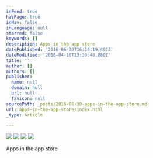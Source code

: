 ```yaml
---
inFeed: true
hasPage: true
inNav: false
inLanguage: null
starred: false
keywords: []
description: Apps in the app store
datePublished: '2016-06-30T16:14:19.492Z'
dateModified: '2016-04-16T23:30:48.889Z'
title: ''
author: []
authors: []
publisher:
  name: null
  domain: null
  url: null
  favicon: null
sourcePath: _posts/2016-06-30-apps-in-the-app-store.md
url: apps-in-the-app-store/index.html
_type: Article

---
```

![](https://the-grid-user-content.s3-us-west-2.amazonaws.com/5770dc4b-7f7e-4f79-8d07-18cfeb12ffe9.png)
![](https://the-grid-user-content.s3-us-west-2.amazonaws.com/b1c51ed8-2647-4f3c-96b3-d73ac61db7e4.png)
![](https://the-grid-user-content.s3-us-west-2.amazonaws.com/a91c4e2d-711e-4342-8204-2413e8639af8.png)
![](https://the-grid-user-content.s3-us-west-2.amazonaws.com/f82f14b8-b552-4033-b172-b4fd5abc3918.png)

Apps in the app store